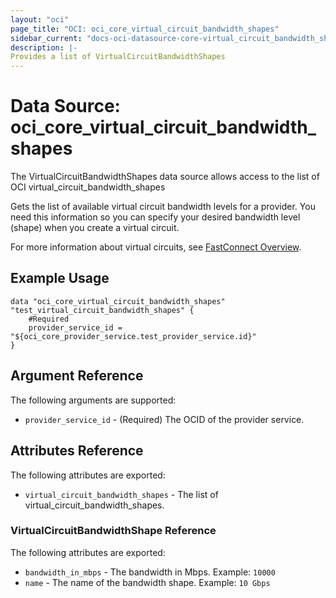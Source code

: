 ```yaml
---
layout: "oci"
page_title: "OCI: oci_core_virtual_circuit_bandwidth_shapes"
sidebar_current: "docs-oci-datasource-core-virtual_circuit_bandwidth_shapes"
description: |-
Provides a list of VirtualCircuitBandwidthShapes
---
```

# Data Source: oci_core_virtual_circuit_bandwidth_shapes
The VirtualCircuitBandwidthShapes data source allows access to the list of OCI virtual_circuit_bandwidth_shapes

Gets the list of available virtual circuit bandwidth levels for a provider.
You need this information so you can specify your desired bandwidth level (shape) when you create a virtual circuit.

For more information about virtual circuits, see [FastConnect Overview](https://docs.us-phoenix-1.oraclecloud.com/Content/Network/Concepts/fastconnect.htm).


## Example Usage

```hcl
data "oci_core_virtual_circuit_bandwidth_shapes" "test_virtual_circuit_bandwidth_shapes" {
	#Required
	provider_service_id = "${oci_core_provider_service.test_provider_service.id}"
}
```

## Argument Reference

The following arguments are supported:

* `provider_service_id` - (Required) The OCID of the provider service.


## Attributes Reference

The following attributes are exported:

* `virtual_circuit_bandwidth_shapes` - The list of virtual_circuit_bandwidth_shapes.

### VirtualCircuitBandwidthShape Reference

The following attributes are exported:

* `bandwidth_in_mbps` - The bandwidth in Mbps.  Example: `10000` 
* `name` - The name of the bandwidth shape.  Example: `10 Gbps` 

